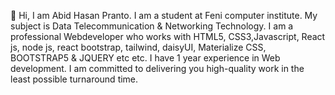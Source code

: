 👋 Hi, I am Abid Hasan Pranto. I am a student at Feni computer institute. My subject is Data Telecommunication & Networking Technology. I am a professional Webdeveloper who works with HTML5, CSS3,Javascript, React js, node js, react bootstrap, tailwind, daisyUI, Materialize CSS, BOOTSTRAP5 & JQUERY etc etc. I have 1 year experience in Web development.
I am committed to delivering you high-quality work in the least possible turnaround time.

